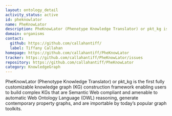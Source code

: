 ```yaml
---
layout: ontology_detail
activity_status: active
id: pheknowlator
name: PheKnowLator
description: PheKnowLator (Phenotype Knowledge Translator) or pkt_kg is the first fully customizable knowledge graph (KG) construction framework enabling users to build complex KGs that are Semantic Web compliant and amenable to automatic Web Ontology Language (OWL) reasoning, generate contemporary property graphs, and are importable by today’s popular graph toolkits.
domain: organisms
contact:
  github: https://github.com/callahantiff/
  label: Tiffany Callahan
homepage: https://github.com/callahantiff/PheKnowLator
tracker: https://github.com/callahantiff/PheKnowLator/issues
repository: https://github.com/callahantiff/PheKnowLator
category: KnowledgeGraph
---
```


PheKnowLator (Phenotype Knowledge Translator) or pkt_kg is the first fully customizable 
knowledge graph (KG) construction framework enabling users to build complex KGs that 
are Semantic Web compliant and amenable to automatic Web Ontology Language (OWL) 
reasoning, generate contemporary property graphs, and are importable by today’s popular 
graph toolkits.
